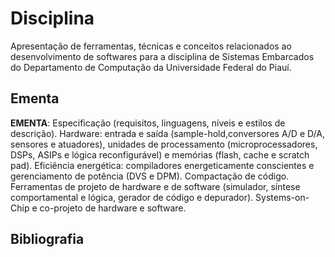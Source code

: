 # Disciplina
Apresentação de ferramentas, técnicas e conceitos relacionados ao desenvolvimento de softwares para a disciplina de Sistemas Embarcados do Departamento de Computação da Universidade Federal do Piauí.
## Ementa
**EMENTA**: Especificação (requisitos, linguagens, níveis e estilos de descrição). Hardware: entrada e saída (sample-hold,conversores A/D e D/A, sensores e atuadores), unidades de processamento (microprocessadores, DSPs, ASIPs e lógica reconfigurável) e memórias (flash, cache e scratch pad). Eficiência energética: compiladores energeticamente conscientes e gerenciamento de potência (DVS e DPM). Compactação de código. Ferramentas de projeto de hardware e de software (simulador, síntese comportamental e lógica, gerador de código e depurador). Systems-on-Chip e co-projeto de hardware e software.

## Bibliografia